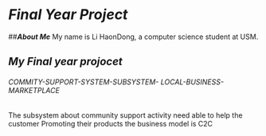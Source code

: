 # **_Final Year Project_**


##***About Me*** 
My name is Li HaonDong, a computer science student at USM. 

## ***My Final year projocet***

###### COMMITY-SUPPORT-SYSTEM-SUBSYSTEM- LOCAL-BUSINESS-MARKETPLACE
The  subsystem about community support activity need able to help the customer Promoting their products the business model is C2C  
